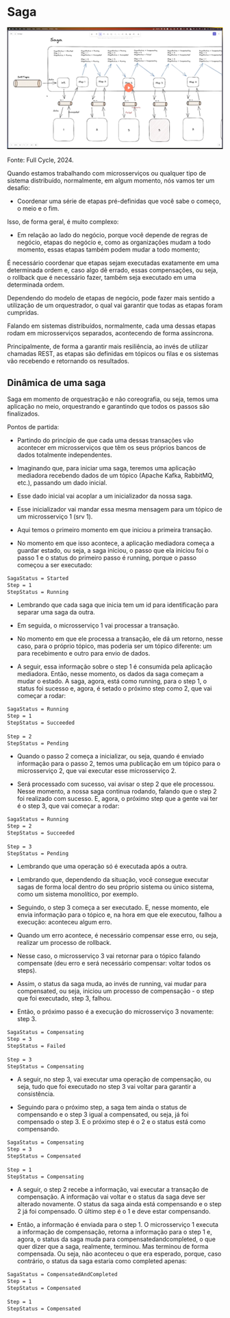 # Saga

![Saga](/10microsservicoesearquiteturabaseadaaeventos/imagens/saga.png)
<p align="left">Fonte: Full Cycle, 2024.</p>

Quando estamos trabalhando com microsserviços ou qualquer tipo de sistema distribuído, normalmente, em algum momento, nós vamos ter um desafio: 

- Coordenar uma série de etapas pré-definidas que você sabe o começo, o meio e o fim. 

Isso, de forma geral, é muito complexo: 

- Em relação ao lado do negócio, porque você depende de regras de negócio, etapas do negócio e, como as organizações mudam a todo momento, essas etapas também podem mudar a todo momento;

É necessário coordenar que etapas sejam executadas exatamente em uma determinada ordem e, caso algo dê errado, essas compensações, ou seja, o rollback que é necessário fazer, também seja executado em uma determinada ordem.

Dependendo do modelo de etapas de negócio, pode fazer mais sentido a utilização de um orquestrador, o qual vai garantir que todas as etapas foram cumpridas.

Falando em sistemas distribuídos, normalmente, cada uma dessas etapas rodam em microsserviços separados, acontecendo de forma assíncrona.

Principalmente, de forma a garantir mais resiliência, ao invés de utilizar chamadas REST, as etapas são definidas em tópicos ou filas e os sistemas vão recebendo e retornando os resultados.

## Dinâmica de uma saga

Saga em momento de orquestração e não coreografia, ou seja, temos uma aplicação no meio, orquestrando e garantindo que todos os passos são finalizados.

Pontos de partida:

- Partindo do princípio de que cada uma dessas transações vão acontecer em microsserviços que têm os seus próprios bancos de dados totalmente independentes.

- Imaginando que, para iniciar uma saga, teremos uma aplicação mediadora recebendo dados de um tópico (Apache Kafka, RabbitMQ, etc.), passando um dado inicial.

- Esse dado inicial vai acoplar a um inicializador da nossa saga.

- Esse inicializador vai mandar essa mesma mensagem para um tópico de um microsserviço 1 (srv 1).

- Aqui temos o primeiro momento em que iniciou a primeira transação.

- No momento em que isso acontece, a aplicação mediadora começa a guardar estado, ou seja, a saga iniciou, o passo que ela iniciou foi o passo 1 e o status do primeiro passo é running, porque o passo começou a ser executado:

```
SagaStatus = Started
Step = 1
StepStatus = Running
```

- Lembrando que cada saga que inicia tem um id para identificação para separar uma saga da outra.

- Em seguida, o microsserviço 1 vai processar a transação.

- No momento em que ele processa a transação, ele dá um retorno, nesse caso, para o próprio tópico, mas poderia ser um tópico diferente: um para recebimento e outro para envio de dados.

- A seguir, essa informação sobre o step 1 é consumida pela aplicação mediadora. Então, nesse momento, os dados da saga começam a mudar o estado. A saga, agora, está como running, para o step 1, o status foi sucesso e, agora, é setado o próximo step como 2, que vai começar a rodar:

```
SagaStatus = Running
Step = 1
StepStatus = Succeeded

Step = 2
StepStatus = Pending
```

- Quando o passo 2 começa a inicializar, ou seja, quando é enviado informação para o passo 2, temos uma publicação em um tópico para o microsserviço 2, que vai executar esse microsserviço 2.

- Será processado com sucesso, vai avisar o step 2 que ele processou. Nesse momento, a nossa saga continua rodando, falando que o step 2 foi realizado com sucesso. E, agora, o próximo step que a gente vai ter é o step 3, que vai começar a rodar:

```
SagaStatus = Running
Step = 2
StepStatus = Succeeded

Step = 3
StepStatus = Pending
```

- Lembrando que uma operação só é executada após a outra.

- Lembrando que, dependendo da situação, você consegue executar sagas de forma local dentro do seu próprio sistema ou único sistema, como um sistema monolítico, por exemplo.

- Seguindo, o step 3 começa a ser executado. E, nesse momento, ele envia informação para o tópico e, na hora em que ele executou, falhou a execução: aconteceu algum erro.

- Quando um erro acontece, é necessário compensar esse erro, ou seja, realizar um processo de rollback.

- Nesse caso, o microsserviço 3 vai retornar para o tópico falando compensate (deu erro e será necessário compensar: voltar todos os steps).

- Assim, o status da saga muda, ao invés de running, vai mudar para compensated, ou seja, iniciou um processo de compensação - o step que foi executado, step 3, falhou.

- Então, o próximo passo é a execução do microsserviço 3 novamente: step 3.

```
SagaStatus = Compensating
Step = 3
StepStatus = Failed

Step = 3
StepStatus = Compensating
```

- A seguir, no step 3, vai executar uma operação de compensação, ou seja, tudo que foi executado no step 3 vai voltar para garantir a consistência.

- Seguindo para o próximo step, a saga tem ainda o status de compensando e o step 3 igual a compensated, ou seja, já foi compensado o step 3. E o próximo step é o 2 e o status está como compensando.

```
SagaStatus = Compensating
Step = 3
StepStatus = Compensated

Step = 1
StepStatus = Compensating
```

- A seguir, o step 2 recebe a informação, vai executar a transação de compensação. A informação vai voltar e o status da saga deve ser alterado novamente. O status da saga ainda está compensando e o step 2 já foi compensado. O último step é o 1 e deve estar compensando.

- Então, a informação é enviada para o step 1. O microsserviço 1 executa a informação de compensação, retorna a informação para o step 1 e, agora, o status da saga muda para compensatedandcompleted, o que quer dizer que a saga, realmente, terminou. Mas terminou de forma compensada. Ou seja, não aconteceu o que era esperado, porque, caso contrário, o status da saga estaria como completed apenas:

```
SagaStatus = CompensatedAndCompleted
Step = 1
StepStatus = Compensated

Step = 1
StepStatus = Compensated
```




